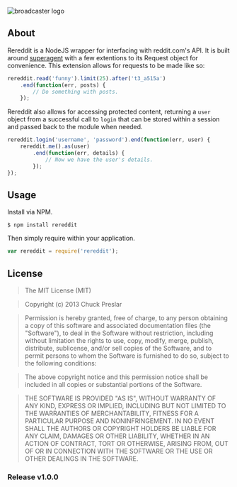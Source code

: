 ![broadcaster logo](http://i.imgur.com/kk7q0Ni.png)

## About

Rereddit is a NodeJS wrapper for interfacing with reddit.com's API.  It is built around [superagent](https://github.com/visionmedia/superagent) with a few extentions to its Request object for convenience.  This extension allows for requests to be made like so:

```js
rereddit.read('funny').limit(25).after('t3_a515a')
    .end(function(err, posts) {
        // Do something with posts.
    });
```

Rereddit also allows for accessing protected content, returning a `user` object from a successful call to `login` that can be stored within a session and passed back to the module when needed.

```js
rereddit.login('username', 'password').end(function(err, user) {
    rereddit.me().as(user)
        .end(function(err, details) {
            // Now we have the user's details. 
        });
});
```

## Usage

Install via NPM.

    $ npm install rereddit

Then simply require within your application.

```js
var rereddit = require('rereddit');
```

## License

> The MIT License (MIT)

> Copyright (c) 2013 Chuck Preslar

> Permission is hereby granted, free of charge, to any person obtaining a copy
> of this software and associated documentation files (the "Software"), to deal
> in the Software without restriction, including without limitation the rights
> to use, copy, modify, merge, publish, distribute, sublicense, and/or sell
> copies of the Software, and to permit persons to whom the Software is
> furnished to do so, subject to the following conditions:

> The above copyright notice and this permission notice shall be included in
> all copies or substantial portions of the Software.

> THE SOFTWARE IS PROVIDED "AS IS", WITHOUT WARRANTY OF ANY KIND, EXPRESS OR
> IMPLIED, INCLUDING BUT NOT LIMITED TO THE WARRANTIES OF MERCHANTABILITY,
> FITNESS FOR A PARTICULAR PURPOSE AND NONINFRINGEMENT. IN NO EVENT SHALL THE
> AUTHORS OR COPYRIGHT HOLDERS BE LIABLE FOR ANY CLAIM, DAMAGES OR OTHER
> LIABILITY, WHETHER IN AN ACTION OF CONTRACT, TORT OR OTHERWISE, ARISING FROM,
> OUT OF OR IN CONNECTION WITH THE SOFTWARE OR THE USE OR OTHER DEALINGS IN
> THE SOFTWARE.

### Release v1.0.0
